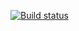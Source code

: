 [![Build status](https://ci.appveyor.com/api/projects/status/i1r2o1rgjcly0hba?svg=true)](https://ci.appveyor.com/project/dousmartin/authtest)